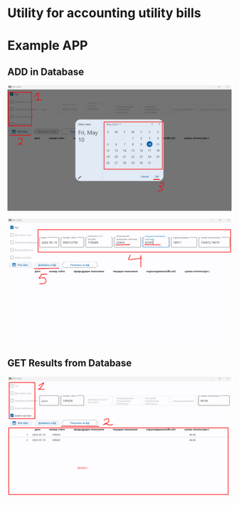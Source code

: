 # Utility for accounting utility bills
# Example APP
## ADD in Database
![Image alt](https://github.com/popwow47/accounting_of_utility_bills/blob/main/Screenshot_1.png)

![Image alt](https://github.com/popwow47/accounting_of_utility_bills/blob/main/Screenshot_2.png)


## GET Results from Database
![Image alt](https://github.com/popwow47/accounting_of_utility_bills/blob/main/Screenshot_3.png)
